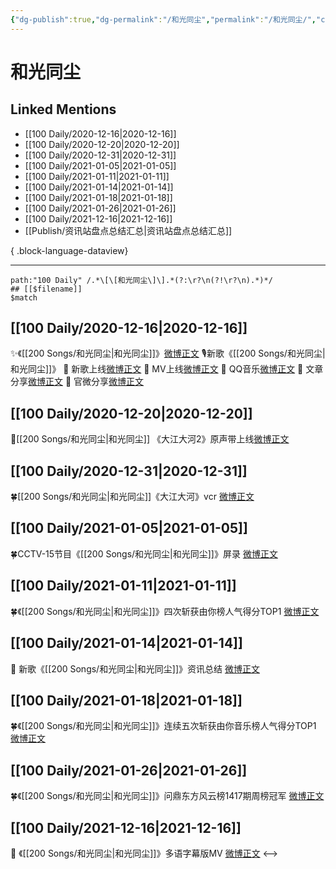```yaml
---
{"dg-publish":true,"dg-permalink":"/和光同尘","permalink":"/和光同尘/","created":"2022-12-23T10:45:39.000+08:00","updated":"2023-08-24T17:59:43.558+08:00"}
---
```


# 和光同尘

## Linked Mentions
- [[100 Daily/2020-12-16\|2020-12-16]]
- [[100 Daily/2020-12-20\|2020-12-20]]
- [[100 Daily/2020-12-31\|2020-12-31]]
- [[100 Daily/2021-01-05\|2021-01-05]]
- [[100 Daily/2021-01-11\|2021-01-11]]
- [[100 Daily/2021-01-14\|2021-01-14]]
- [[100 Daily/2021-01-18\|2021-01-18]]
- [[100 Daily/2021-01-26\|2021-01-26]]
- [[100 Daily/2021-12-16\|2021-12-16]]
- [[Publish/资讯站盘点总结汇总\|资讯站盘点总结汇总]]

{ .block-language-dataview}

---

```expander
path:"100 Daily" /.*\[\[和光同尘\]\].*(?:\r?\n(?!\r?\n).*)*/
## [[$filename]]
$match
```
## [[100 Daily/2020-12-16\|2020-12-16]]
✨《[[200 Songs/和光同尘\|和光同尘]]》[微博正文](https://m.weibo.cn/6466290670/4582719670986566)
🎙新歌《[[200 Songs/和光同尘\|和光同尘]]》
🎵 新歌上线[微博正文](https://m.weibo.cn/6466290670/4582700839344496)
🎵 MV上线[微博正文](https://m.weibo.cn/6466290670/4582724699950313)
🎵 QQ音乐[微博正文](https://m.weibo.cn/6466290670/4582699517874400)
🎵 文章分享[微博正文](https://m.weibo.cn/6466290670/4582755906358313)
🎵 官微分享[微博正文](https://m.weibo.cn/6466290670/4582701846234445)
## [[100 Daily/2020-12-20\|2020-12-20]]
💫[[200 Songs/和光同尘\|和光同尘]] 《大江大河2》原声带上线[微博正文](https://m.weibo.cn/6466290670/4584174189020409)

## [[100 Daily/2020-12-31\|2020-12-31]]
🍀[[200 Songs/和光同尘\|和光同尘]]《大江大河》vcr [微博正文](https://weibo.com/6466290670/JB26J0Hs8)
## [[100 Daily/2021-01-05\|2021-01-05]]
🍀CCTV-15节目《[[200 Songs/和光同尘\|和光同尘]]》屏录 [微博正文](https://weibo.com/6466290670/JBMlcBXF1)
## [[100 Daily/2021-01-11\|2021-01-11]]
🍀《[[200 Songs/和光同尘\|和光同尘]]》四次斩获由你榜人气得分TOP1 [微博正文](https://m.weibo.cn/6466290670/4592274254071759)

## [[100 Daily/2021-01-14\|2021-01-14]]
🐬 新歌《[[200 Songs/和光同尘\|和光同尘]]》资讯总结 [微博正文](https://m.weibo.cn/6466290670/4593323433790388)
## [[100 Daily/2021-01-18\|2021-01-18]]
🍀《[[200 Songs/和光同尘\|和光同尘]]》连续五次斩获由你音乐榜人气得分TOP1 [微博正文](https://m.weibo.cn/6466290670/4594729352174404)

## [[100 Daily/2021-01-26\|2021-01-26]]
🍀《[[200 Songs/和光同尘\|和光同尘]]》问鼎东方风云榜1417期周榜冠军 [微博正文](https://weibo.com/6466290670/JEWZZgChB)

## [[100 Daily/2021-12-16\|2021-12-16]]
💫 《[[200 Songs/和光同尘\|和光同尘]]》多语字幕版MV [微博正文](https://m.weibo.cn/6466290670/4715140702538165)
<-->
